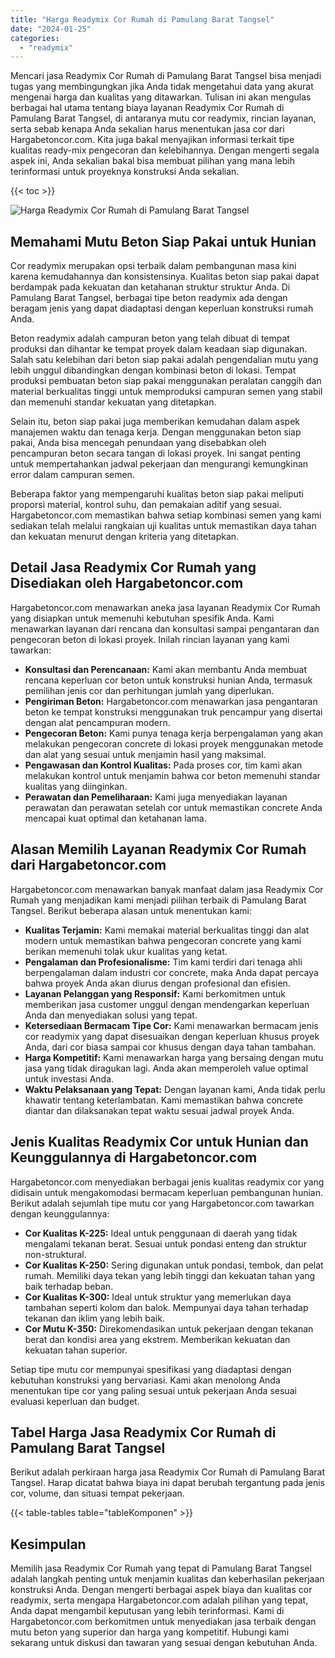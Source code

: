 ```yaml
---
title: "Harga Readymix Cor Rumah di Pamulang Barat Tangsel"
date: "2024-01-25"
categories: 
  - "readymix"
---
```



Mencari jasa Readymix Cor Rumah di Pamulang Barat Tangsel bisa menjadi tugas yang membingungkan jika Anda tidak mengetahui data yang akurat mengenai harga dan kualitas yang ditawarkan. Tulisan ini akan mengulas berbagai hal utama tentang biaya layanan Readymix Cor Rumah di Pamulang Barat Tangsel, di antaranya mutu cor readymix, rincian layanan, serta sebab kenapa Anda sekalian harus menentukan jasa cor dari Hargabetoncor.com. Kita juga bakal menyajikan informasi terkait tipe kualitas ready-mix pengecoran dan kelebihannya. Dengan mengerti segala aspek ini, Anda sekalian bakal bisa membuat pilihan yang mana lebih terinformasi untuk proyeknya konstruksi Anda sekalian.

{{< toc >}}

![Harga Readymix Cor Rumah di Pamulang Barat Tangsel](https://hargareadymixid.github.io/hbc/readymix-hbc%20(45).png)

## Memahami Mutu Beton Siap Pakai untuk Hunian

Cor readymix merupakan opsi terbaik dalam pembangunan masa kini karena kemudahannya dan konsistensinya. Kualitas beton siap pakai dapat berdampak pada kekuatan dan ketahanan struktur struktur Anda. Di Pamulang Barat Tangsel, berbagai tipe beton readymix ada dengan beragam jenis yang dapat diadaptasi dengan keperluan konstruksi rumah Anda.

Beton readymix adalah campuran beton yang telah dibuat di tempat produksi dan dihantar ke tempat proyek dalam keadaan siap digunakan. Salah satu kelebihan dari beton siap pakai adalah pengendalian mutu yang lebih unggul dibandingkan dengan kombinasi beton di lokasi. Tempat produksi pembuatan beton siap pakai menggunakan peralatan canggih dan material berkualitas tinggi untuk memproduksi campuran semen yang stabil dan memenuhi standar kekuatan yang ditetapkan.

Selain itu, beton siap pakai juga memberikan kemudahan dalam aspek manajemen waktu dan tenaga kerja. Dengan menggunakan beton siap pakai, Anda bisa mencegah penundaan yang disebabkan oleh pencampuran beton secara tangan di lokasi proyek. Ini sangat penting untuk mempertahankan jadwal pekerjaan dan mengurangi kemungkinan error dalam campuran semen.

Beberapa faktor yang mempengaruhi kualitas beton siap pakai meliputi proporsi material, kontrol suhu, dan pemakaian aditif yang sesuai. Hargabetoncor.com memastikan bahwa setiap kombinasi semen yang kami sediakan telah melalui rangkaian uji kualitas untuk memastikan daya tahan dan kekuatan menurut dengan kriteria yang ditetapkan.

## Detail Jasa Readymix Cor Rumah yang Disediakan oleh Hargabetoncor.com

Hargabetoncor.com menawarkan aneka jasa layanan Readymix Cor Rumah yang disiapkan untuk memenuhi kebutuhan spesifik Anda. Kami menawarkan layanan dari rencana dan konsultasi sampai pengantaran dan pengecoran beton di lokasi proyek. Inilah rincian layanan yang kami tawarkan:

- **Konsultasi dan Perencanaan:** Kami akan membantu Anda membuat rencana keperluan cor beton untuk konstruksi hunian Anda, termasuk pemilihan jenis cor dan perhitungan jumlah yang diperlukan.
- **Pengiriman Beton:** Hargabetoncor.com menawarkan jasa pengantaran beton ke tempat konstruksi menggunakan truk pencampur yang disertai dengan alat pencampuran modern.
- **Pengecoran Beton:** Kami punya tenaga kerja berpengalaman yang akan melakukan pengecoran concrete di lokasi proyek menggunakan metode dan alat yang sesuai untuk menjamin hasil yang maksimal.
- **Pengawasan dan Kontrol Kualitas:** Pada proses cor, tim kami akan melakukan kontrol untuk menjamin bahwa cor beton memenuhi standar kualitas yang diinginkan.
- **Perawatan dan Pemeliharaan:** Kami juga menyediakan layanan perawatan dan perawatan setelah cor untuk memastikan concrete Anda mencapai kuat optimal dan ketahanan lama.

## Alasan Memilih Layanan Readymix Cor Rumah dari Hargabetoncor.com

Hargabetoncor.com menawarkan banyak manfaat dalam jasa Readymix Cor Rumah yang menjadikan kami menjadi pilihan terbaik di Pamulang Barat Tangsel. Berikut beberapa alasan untuk menentukan kami:

- **Kualitas Terjamin:** Kami memakai material berkualitas tinggi dan alat modern untuk memastikan bahwa pengecoran concrete yang kami berikan memenuhi tolak ukur kualitas yang ketat.
- **Pengalaman dan Profesionalisme:** Tim kami terdiri dari tenaga ahli berpengalaman dalam industri cor concrete, maka Anda dapat percaya bahwa proyek Anda akan diurus dengan profesional dan efisien.
- **Layanan Pelanggan yang Responsif:** Kami berkomitmen untuk memberikan jasa customer unggul dengan mendengarkan keperluan Anda dan menyediakan solusi yang tepat.
- **Ketersediaan Bermacam Tipe Cor:** Kami menawarkan bermacam jenis cor readymix yang dapat disesuaikan dengan keperluan khusus proyek Anda, dari cor biasa sampai cor khusus dengan daya tahan tambahan.
- **Harga Kompetitif:** Kami menawarkan harga yang bersaing dengan mutu jasa yang tidak diragukan lagi. Anda akan memperoleh value optimal untuk investasi Anda.
- **Waktu Pelaksanaan yang Tepat:** Dengan layanan kami, Anda tidak perlu khawatir tentang keterlambatan. Kami memastikan bahwa concrete diantar dan dilaksanakan tepat waktu sesuai jadwal proyek Anda.

## Jenis Kualitas Readymix Cor untuk Hunian dan Keunggulannya di Hargabetoncor.com

Hargabetoncor.com menyediakan berbagai jenis kualitas readymix cor yang didisain untuk mengakomodasi bermacam keperluan pembangunan hunian. Berikut adalah sejumlah tipe mutu cor yang Hargabetoncor.com tawarkan dengan keunggulannya:

- **Cor Kualitas K-225:** Ideal untuk penggunaan di daerah yang tidak mengalami tekanan berat. Sesuai untuk pondasi enteng dan struktur non-struktural.
- **Cor Kualitas K-250:** Sering digunakan untuk pondasi, tembok, dan pelat rumah. Memiliki daya tekan yang lebih tinggi dan kekuatan tahan yang baik terhadap beban.
- **Cor Kualitas K-300:** Ideal untuk struktur yang memerlukan daya tambahan seperti kolom dan balok. Mempunyai daya tahan terhadap tekanan dan iklim yang lebih baik.
- **Cor Mutu K-350:** Direkomendasikan untuk pekerjaan dengan tekanan berat dan kondisi area yang ekstrem. Memberikan kekuatan dan kekuatan tahan superior.

Setiap tipe mutu cor mempunyai spesifikasi yang diadaptasi dengan kebutuhan konstruksi yang bervariasi. Kami akan menolong Anda menentukan tipe cor yang paling sesuai untuk pekerjaan Anda sesuai evaluasi keperluan dan budget.

## Tabel Harga Jasa Readymix Cor Rumah di Pamulang Barat Tangsel

Berikut adalah perkiraan harga jasa Readymix Cor Rumah di Pamulang Barat Tangsel. Harap dicatat bahwa biaya ini dapat berubah tergantung pada jenis cor, volume, dan situasi tempat pekerjaan.

{{< table-tables table="tableKomponen" >}}

## Kesimpulan

Memilih jasa Readymix Cor Rumah yang tepat di Pamulang Barat Tangsel adalah langkah penting untuk menjamin kualitas dan keberhasilan pekerjaan konstruksi Anda. Dengan mengerti berbagai aspek biaya dan kualitas cor readymix, serta mengapa Hargabetoncor.com adalah pilihan yang tepat, Anda dapat mengambil keputusan yang lebih terinformasi. Kami di Hargabetoncor.com berkomitmen untuk menyediakan jasa terbaik dengan mutu beton yang superior dan harga yang kompetitif. Hubungi kami sekarang untuk diskusi dan tawaran yang sesuai dengan kebutuhan Anda.
